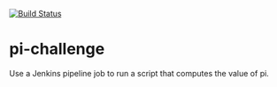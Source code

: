 [![Build Status](https://zen.chakradeo.net/buildStatus/icon?job=Tutorial%2Fpi-challenge)](https://zen.chakradeo.net/job/Tutorial/job/pi-challenge/)





# pi-challenge
Use a Jenkins pipeline job to run a script that computes the value of pi.
